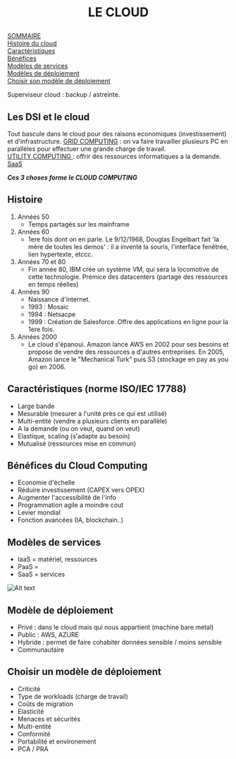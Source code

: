 # <p align="center"> LE CLOUD </p>

<u>SOMMAIRE</u>  
[Histoire du cloud](#histoire)  
[Caractéristiques](#caract)  
[Bénéfices](#benef)  
[Modèles de services](#modeles)   
[Modèles de déploiement](#deploiement)   
[Choisir son modèle de déploiement](#choisir)  

Superviseur cloud : backup / astreinte.
## Les DSI et le cloud
Tout bascule dans le cloud pour des raisons economiques (investissement) et d'infrastructure. 
<u>GRID COMPUTING</u> : on va faire travailler plusieurs PC en parallèles pour effectuer une grande charge de travail.  
<u>UTILITY COMPUTING </u>: offrir des ressources informatiques a la demande.  
<u>SaaS</u>

***Ces 3 choses forme le CLOUD COMPUTING***

## Histoire  <a id="histoire"></a>

1. Années 50
   * Temps partagés sur les mainframe  
2. Années 60  
   * 1ere fois dont on en parle. Le 9/12/1968, Douglas Engelbart fait 'la mère de toutes les demos' : il a inventé la souris, l'interface fenêtrée, lien hypertexte, etccc.   
3. Années 70 et 80  
   * Fin année 80, IBM crée un système VM, qui sera la locomotive de cette technologie. Prémice des datacenters (partage des ressources en temps réelles)  
4. Années 90  
   * Naissance d'internet. 
   * 1993 : Mosaic
   * 1994 : Netsacpe
   * 1999 : Création de Salesforce. Offre des applications en ligne pour la 1ere fois.  
5. Années 2000  
   * Le cloud s'épanoui. Amazon lance AWS en 2002 pour ses besoins et propose de vendre des ressources a d'autres entreprises. En 2005, Amazon lance le "Mechanical Turk" puis S3 (stockage en pay as you go) en 2006.

## Caractéristiques (norme ISO/IEC 17788) <a id="caract"></a>
* Large bande
* Mesurable (mesurer a l'unité près ce qui est utilisé)
* Multi-entité (vendre a plusieurs clients en parallèle)
* A la demande (ou on veut, quand on veut)
* Elastique, scaling (s'adapte au besoin)
* Mutualisé (ressources mise en commun)

## Bénéfices du Cloud Computing <a id="benef"></a>
* Economie d'échelle
* Réduire investissement (CAPEX vers OPEX)
* Augmenter l'accessibilité de l'info
* Programmation agile a moindre cout
* Levier mondial
* Fonction avancées (IA, blockchain..)

## Modèles de services <a id="modeles"></a>
* IaaS = matériel, ressources
* PaaS = 
* SaaS = services

![Alt text](pizza.jpg)

## Modèle de déploiement <a id="deploiement"></a>
* Privé : dans le cloud mais qui nous appartient (machine bare metal)
* Public : AWS, AZURE
* Hybride : permet de faire cohabiter données sensible / moins sensible
* Communautaire

## Choisir un modèle de déploiement <a id="choisir"></a>
* Criticité
* Type de workloads (charge de travail)
* Coûts de migration
* Elasticité
* Menaces et sécurités
* Multi-entité
* Conformité
* Portabilité et environement
* PCA / PRA 